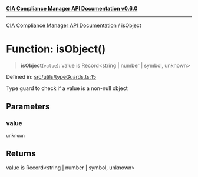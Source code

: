 [**CIA Compliance Manager API Documentation v0.6.0**](../README.md)

***

[CIA Compliance Manager API Documentation](../globals.md) / isObject

# Function: isObject()

> **isObject**(`value`): value is Record\<string \| number \| symbol, unknown\>

Defined in: [src/utils/typeGuards.ts:15](https://github.com/Hack23/cia-compliance-manager/blob/main/src/utils/typeGuards.ts#L15)

Type guard to check if a value is a non-null object

## Parameters

### value

`unknown`

## Returns

value is Record\<string \| number \| symbol, unknown\>
